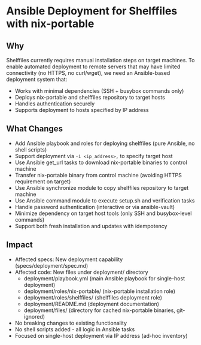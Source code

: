 # Ansible Deployment for Shelffiles with nix-portable

## Why

Shelffiles currently requires manual installation steps on target machines. To enable automated deployment to remote servers that may have limited connectivity (no HTTPS, no curl/wget), we need an Ansible-based deployment system that:
- Works with minimal dependencies (SSH + busybox commands only)
- Deploys nix-portable and shelffiles repository to target hosts
- Handles authentication securely
- Supports deployment to hosts specified by IP address

## What Changes

- Add Ansible playbook and roles for deploying shelffiles (pure Ansible, no shell scripts)
- Support deployment via `-i <ip_address>,` to specify target host
- Use Ansible get_url tasks to download nix-portable binaries to control machine
- Transfer nix-portable binary from control machine (avoiding HTTPS requirement on target)
- Use Ansible synchronize module to copy shelffiles repository to target machine
- Use Ansible command module to execute setup.sh and verification tasks
- Handle password authentication (interactive or via ansible-vault)
- Minimize dependency on target host tools (only SSH and busybox-level commands)
- Support both fresh installation and updates with idempotency

## Impact

- Affected specs: New deployment capability (specs/deployment/spec.md)
- Affected code: New files under deployment/ directory
  - deployment/playbook.yml (main Ansible playbook for single-host deployment)
  - deployment/roles/nix-portable/ (nix-portable installation role)
  - deployment/roles/shelffiles/ (shelffiles deployment role)
  - deployment/README.md (deployment documentation)
  - deployment/files/ (directory for cached nix-portable binaries, git-ignored)
- No breaking changes to existing functionality
- No shell scripts added - all logic in Ansible tasks
- Focused on single-host deployment via IP address (ad-hoc inventory)
